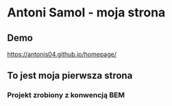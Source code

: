 # Antoni Samol - moja strona
## Demo
https://antonis04.github.io/homepage/

## To jest moja pierwsza strona 
### Projekt zrobiony z konwencją BEM
